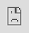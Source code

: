 ```yaml
---
layout: people
title: Resources
permalink: /resources/
order: 7
---
```


<h2> Recent Talk </h2>
<br>
<!-- Talk video -->
  <center>
  <div class="col-lg-1"></div>
  <div class="col-lg-10" style='height:480px'>
	<div class="youtube-container">
	<iframe class="youtube" src="https://www.youtube.com/embed/aljMiB3ciHE" title="Joseph CoRL2022" frameborder="0" allow="accelerometer; autoplay; clipboard-write; encrypted-media; gyroscope; picture-in-picture; web-share" allowfullscreen width="100%" height="100%" style="position: absolute; left: 0; top: 0;"></iframe>
	</div>
  </div>
  </center>
<br><br>

<h2> Environments </h2>
<h3 class='title-line'>Robotics</h3>

<div class="row pub-center">
    <div class="col-lg-1"></div>
    <div class="col-lg-3 paper-image-container">
        <!-- <a href="https://clvrai.com/furniture-bench"> -->
        <img class="environment-image" src="/assets/research/tba.png">
        <!-- </a> -->
    </div>
    <div class="col-lg-8 paper-description-container">
        <b class="paper-title">FurnitureBench: Reproducible Real-World Benchmark</b> <br>
        FurnitureBench is the real-world furniture assembly benchmark, which aims at providing a reproducible and easy-to-use platform for long-horizon complex robotic manipulation.
        <br>
        <!-- <a target="_blank" href="https://arxiv.org/abs/1911.07246">[PDF]</a>
        <a target="_blank" href="https://clvrai.com/furniture">[Project]</a>
        <a target="_blank" href="https://github.com/clvrai/furniture">[Code]</a> -->

        [PDF to come]
    </div>
</div>

<div class="row pub-center">
    <div class="col-lg-1"></div>
    <div class="col-lg-3 paper-image-container">
        <a href="https://clvrai.com/furniture">
        <img class="environment-image" src="/assets/research/lee_furniture.gif">
        </a>
    </div>
    <div class="col-lg-8 paper-description-container">
        <b class="paper-title">IKEA Furniture Assembly Environment</b> <br>
        The IKEA Furniture Assembly Environment is one of the first benchmarks for testing and accelerating the automation of complex manipulation tasks.
        <br>
        <a target="_blank" href="https://arxiv.org/abs/1911.07246">[PDF]</a>
        <a target="_blank" href="https://clvrai.com/furniture">[Project]</a>
        <a target="_blank" href="https://github.com/clvrai/furniture">[Code]</a>
    </div>

</div>

<h3 class='title-line'>Generalization</h3>
<div class="row pub-center">
  <div class="col-lg-1"></div>
  <div class="col-lg-3 paper-image-container">
    <a href="https://clvrai.com/create">
    <img class="environment-image" src="/assets/projects/p_logic/level-gifs/combo_final.gif">
    </a>
  </div>
  <div class="col-lg-8 paper-description-container">
    <b class="paper-title">CREATE: Chain REAction Tool Environment</b> <br>
      CREATE is a reinforcement learning benchmark for solving a class of complex physics puzzles with diverse tools.
    <br>
    <a target="_blank" href="http://proceedings.mlr.press/v119/jain20b.html">[PDF]</a>
    <a target="_blank" href="https://clvrai.com/create">[Project]</a>
    <a target="_blank" href="https://github.com/clvrai/create">[Code]</a>
    <a target="_blank" href="https://clvrai.com/create/#demo">[Demo]</a>
  </div>
</div>
